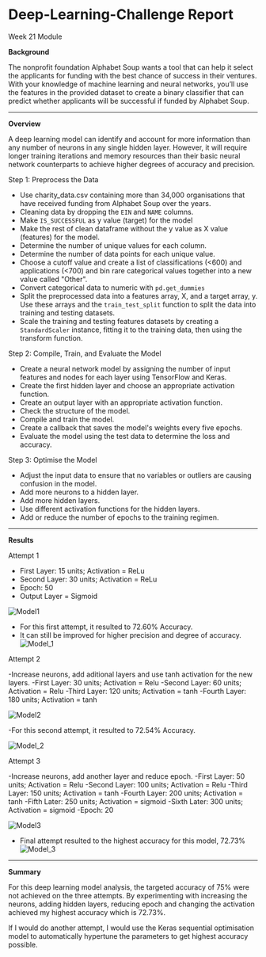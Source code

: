 # Deep-Learning-Challenge Report
Week 21 Module

**Background** <br>

The nonprofit foundation Alphabet Soup wants a tool that can help it select the applicants for funding with the best chance of success in their ventures. With your knowledge of machine learning and neural networks, you’ll use the features in the provided dataset to create a binary classifier that can predict whether applicants will be successful if funded by Alphabet Soup.

-------------------------------------------


**Overview** <br>

A deep learning model can identify and account for more information than any number of neurons in any single hidden layer. However, it will require longer training iterations and memory resources than their basic neural network counterparts to achieve higher degrees of accuracy and precision.

Step 1: Preprocess the Data
  - Use charity_data.csv containing more than 34,000 organisations that have received funding from Alphabet Soup over the years.
  - Cleaning data by dropping the `EIN` and `NAME` columns.
  - Make `IS_SUCCESSFUL` as y value (target) for the model
  - Make the rest of clean dataframe without the y value as X value (features) for the model.
  - Determine the number of unique values for each column.
  - Determine the number of data points for each unique value.
  - Choose a cutoff value and create a list of classifications (<600) and applications (<700) and bin rare categorical values together into a new value called "Other".
  - Convert categorical data to numeric with `pd.get_dummies`
  - Split the preprocessed data into a features array, X, and a target array, y. Use these arrays and the `train_test_split` function to split the data into training and testing datasets.
  - Scale the training and testing features datasets by creating a `StandardScaler` instance, fitting it to the training data, then using the transform function.

Step 2: Compile, Train, and Evaluate the Model
  - Create a neural network model by assigning the number of input features and nodes for each layer using TensorFlow and Keras.
  - Create the first hidden layer and choose an appropriate activation function.
  - Create an output layer with an appropriate activation function.
  - Check the structure of the model.
  - Compile and train the model.
  - Create a callback that saves the model's weights every five epochs.
  - Evaluate the model using the test data to determine the loss and accuracy.

Step 3: Optimise the Model
  - Adjust the input data to ensure that no variables or outliers are causing confusion in the model.
  - Add more neurons to a hidden layer.
  - Add more hidden layers.
  - Use different activation functions for the hidden layers.
  - Add or reduce the number of epochs to the training regimen.

-------------------------------------------

**Results**

Attempt 1

  - First Layer: 15 units;  Activation = ReLu
  - Second Layer: 30 units;  Activation = ReLu
  - Epoch: 50
  - Output Layer = Sigmoid

![Model1](https://user-images.githubusercontent.com/117326039/235396478-4e12475f-1834-4241-a626-521e4b38bab1.png)

  - For this first attempt, it resulted to 72.60% Accuracy.
  - It can still be improved for higher precision and degree of accuracy.
![Model_1](https://user-images.githubusercontent.com/117326039/235396248-fa7c023d-74fa-4ce5-847e-05aee4abf85b.png)



Attempt 2 

  -Increase neurons, add aditional layers and use tanh activation for the new layers.
  -First Layer: 30 units; Activation = Relu
  -Second Layer: 60 units; Activation = Relu
  -Third Layer: 120 units; Activation = tanh
  -Fourth Layer: 180 units; Activation = tanh
  
![Model2](https://user-images.githubusercontent.com/117326039/235396615-c380969e-264b-4914-911c-710bfaef7be6.png)

 -For this second attempt, it resulted to 72.54% Accuracy.

![Model_2](https://user-images.githubusercontent.com/117326039/235396630-ec5aad6f-5562-4642-a8d1-b05ff929f3ff.png)



Attempt 3

  -Increase neurons, add another layer and reduce epoch.
  -First Layer: 50 units; Activation = Relu
  -Second Layer: 100 units; Activation = Relu
  -Third Layer: 150 units; Activation = tanh
  -Fourth Layer: 200 units; Activation = tanh
  -Fifth Later: 250 units; Activation = sigmoid
  -Sixth Later: 300 units; Activation = sigmoid
  -Epoch: 20
  
  

![Model3](https://user-images.githubusercontent.com/117326039/235401497-9cafe0f9-722b-4fff-b104-1a566ddfd102.png)


  - Final attempt resulted to the highest accuracy for this model, 72.73%
![Model_3](https://user-images.githubusercontent.com/117326039/235397933-e0141b1f-c035-4d0b-b0ba-4b8fa90d5b8c.png)


------------------------------------------

**Summary**

For this deep learning model analysis, the targeted accuracy of 75% were not achieved on the three attempts. By experimenting with increasing the neurons, adding hidden layers, reducing epoch and changing the activation achieved my highest accuracy which is 72.73%. 

If I would do another attempt, I would use the Keras sequential optimisation model to automatically hypertune the parameters to get highest accuracy possible.




